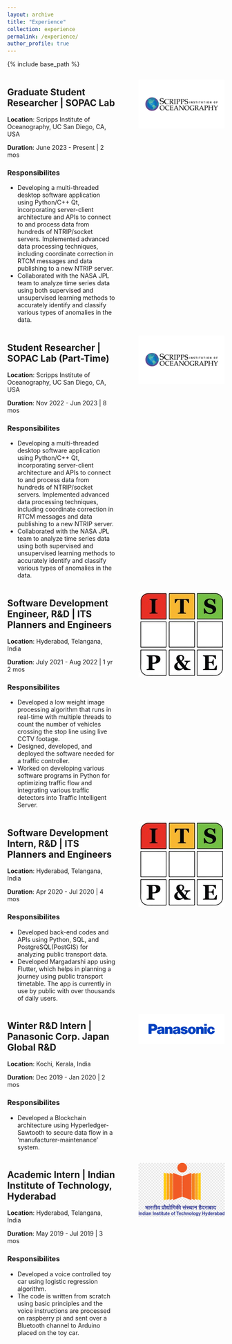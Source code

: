 ```yaml
---
layout: archive
title: "Experience"
collection: experience
permalink: /experience/
author_profile: true
---
```


{% include base_path %}

<div style="display: flex;">
  <div style="flex: 1;">
    <h2>Graduate Student Researcher | SOPAC Lab</h2>
    <p><b>Location</b>: Scripps Institute of Oceanography, UC San Diego, CA, USA</p>
    <p><b>Duration</b>: June 2023 - Present | 2 mos</p>
    <h3>Responsibilites</h3>
    <ul>
        <li>Developing a multi-threaded desktop software application using Python/C++ Qt, incorporating server-client architecture and APIs to connect to and process data from hundreds of NTRIP/socket servers. Implemented advanced data processing techniques, including coordinate correction in RTCM messages and data publishing to a new NTRIP server.</li>
        <li>Collaborated with the NASA JPL team to analyze time series data using both supervised and unsupervised learning methods to accurately identify and classify various types of anomalies in the data.</li>
    </ul>
  </div>
  <div style="flex: 1;">
    <p align="right">
      <img src="../images/scripps.png" alt="Door-key Problem" width="200" />
    </p>
  </div>
</div>

<div style="display: flex;">
  <div style="flex: 1;">
    <h2>Student Researcher | SOPAC Lab (Part-Time)</h2>
    <p><b>Location</b>: Scripps Institute of Oceanography, UC San Diego, CA, USA</p>
    <p><b>Duration</b>: Nov 2022 - Jun 2023 | 8 mos</p>
    <h3>Responsibilites</h3>
    <ul>
        <li>Developing a multi-threaded desktop software application using Python/C++ Qt, incorporating server-client architecture and APIs to connect to and process data from hundreds of NTRIP/socket servers. Implemented advanced data processing techniques, including coordinate correction in RTCM messages and data publishing to a new NTRIP server.</li>
        <li>Collaborated with the NASA JPL team to analyze time series data using both supervised and unsupervised learning methods to accurately identify and classify various types of anomalies in the data.</li>
    </ul>
  </div>
  <div style="flex: 1;">
    <p align="right">
      <img src="../images/scripps.png" alt="Door-key Problem" width="200" />
    </p>
  </div>
</div>


<div style="display: flex;">
  <div style="flex: 1;">
    <h2>Software Development Engineer, R&D | ITS Planners and Engineers</h2>
    <p><b>Location</b>: Hyderabad, Telangana, India</p>
    <p><b>Duration</b>: July 2021 - Aug 2022 | 1 yr 2 mos</p>
    <h3>Responsibilites</h3>
    <ul>
        <li>Developed a low weight image processing algorithm that runs in real-time with multiple threads to count the number of vehicles crossing the stop line using live CCTV footage.</li>
        <li>Designed, developed, and deployed the software needed for a traffic controller. </li>
        <li>Worked on developing various software programs in Python for optimizing traffic flow and integrating various traffic detectors into Traffic Intelligent Server.</li>
    </ul>
  </div>
  <div style="flex: 1;">
    <p align="right">
      <img src="../images/itspe.jpeg" alt="Door-key Problem" width="200" />
    </p>
  </div>
</div>

<div style="display: flex;">
  <div style="flex: 1;">
    <h2>Software Development Intern, R&D | ITS Planners and Engineers</h2>
    <p><b>Location</b>: Hyderabad, Telangana, India</p>
    <p><b>Duration</b>: Apr 2020 - Jul 2020 | 4 mos</p>
    <h3>Responsibilites</h3>
    <ul>
        <li>Developed back-end codes and APIs using Python, SQL, and PostgreSQL(PostGIS) for analyzing public transport data.</li>
        <li>Developed Margadarshi app using Flutter, which helps in planning a journey using public transport timetable. The app is currently in use by public with over thousands of daily users.</li>
    </ul>
  </div>
  <div style="flex: 1;">
    <p align="right">
      <img src="../images/itspe.jpeg" alt="Door-key Problem" width="200" />
    </p>
  </div>
</div>


<div style="display: flex;">
  <div style="flex: 1;">
    <h2>Winter R&D Intern | Panasonic Corp. Japan Global R&D</h2>
    <p><b>Location</b>: Kochi, Kerala, India</p>
    <p><b>Duration</b>: Dec 2019 - Jan 2020 | 2 mos</p>
    <h3>Responsibilites</h3>
    <ul>
        <li>Developed a Blockchain architecture using Hyperledger-Sawtooth to secure data flow in a ‘manufacturer-maintenance’ system.</li>
    </ul>
  </div>
  <div style="flex: 1;">
    <p align="right">
      <img src="../images/Panasonic.png" alt="Door-key Problem" width="200" />
    </p>
  </div>
</div>


<div style="display: flex;">
  <div style="flex: 1;">
    <h2>Academic Intern | Indian Institute of Technology, Hyderabad</h2>
    <p><b>Location</b>: Hyderabad, Telangana, India</p>
    <p><b>Duration</b>: May 2019 - Jul 2019 | 3 mos</p>
    <h3>Responsibilites</h3>
    <ul>
        <li>Developed a voice controlled toy car using logistic regression algorithm.</li>
        <li>The code is written from scratch using basic principles and the voice instructions are processed on raspberry pi and sent over a Bluetooth channel to Arduino placed on the toy car.</li>
    </ul>
  </div>
  <div style="flex: 1;">
    <p align="right">
      <img src="../images/iith.png" alt="Door-key Problem" width="200" />
    </p>
  </div>
</div>